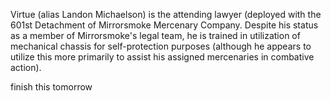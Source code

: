 Virtue (alias Landon Michaelson) is the attending lawyer (deployed with the 601st Detachment of Mirrorsmoke Mercenary Company. Despite his status as a member of Mirrorsmoke's legal team, he is trained in utilization of mechanical chassis for self-protection purposes (although he appears to utilize this more primarily to assist his assigned mercenaries in combative action).

finish this tomorrow
